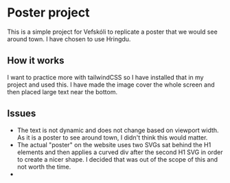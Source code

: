 # Poster project
This is a simple project for Vefskóli to replicate a poster that we would see around town.
I have chosen to use Hringdu.

## How it works
I want to practice more with tailwindCSS so I have installed that in my project and used this.
I have made the image cover the whole screen and then placed large text near the bottom.

## Issues
* The text is not dynamic and does not change based on viewport width. As it is a poster to see around town, I didn't think this would matter.
* The actual "poster" on the website uses two SVGs sat behind the H1 elements and then applies a curved div after the second H1 SVG in order to create a nicer shape. I decided that was out of the scope of this and not worth the time.
* 
